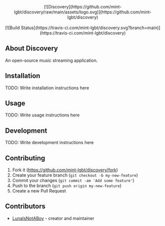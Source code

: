 <center>
  [![Discovery](https://github.com/mint-lgbt/discovery/raw/main/assets/logo.svg)](https://github.com/mint-lgbt/discovery)
</center>

<br />

<center>
  [![Build Status](https://travis-ci.com/mint-lgbt/discovery.svg?branch=main)](https://travis-ci.com/mint-lgbt/discovery)
</center>

## About Discovery

An open-source music streaming application.

## Installation

TODO: Write installation instructions here

## Usage

TODO: Write usage instructions here

## Development

TODO: Write development instructions here

## Contributing

1. Fork it (<https://github.com/mint-lgbt/discovery/fork>)
2. Create your feature branch (`git checkout -b my-new-feature`)
3. Commit your changes (`git commit -am 'Add some feature'`)
4. Push to the branch (`git push origin my-new-feature`)
5. Create a new Pull Request

## Contributors

- [LunaIsNotABoy](https://github.com/lunaisnotaboy) - creator and maintainer

